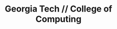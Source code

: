 ---
layout: portfolio
title: Georgia Tech // College of Computing
year: 2012
link: "http://www.cc.gatech.edu/"
image: gt-coc.jpg
tags: "Drupal&nbsp7"
description: 
role:  Front-End Devleoper
published: false
---